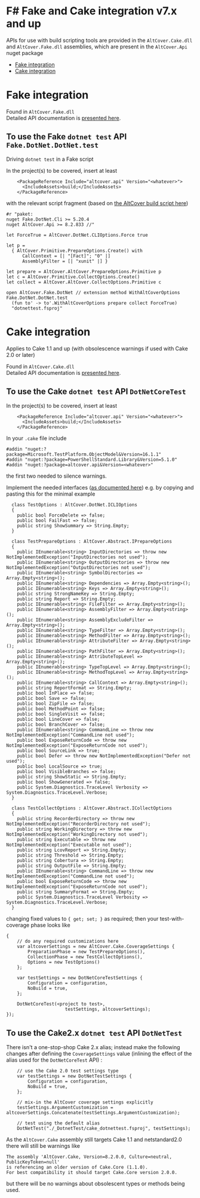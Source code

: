 # F# Fake and Cake integration v7.x and up

APIs for use with build scripting tools are provided in the `AltCover.Cake.dll` and `AltCover.Fake.dll` assemblies, which are present in the `AltCover.Api` nuget package

* [Fake integration](#fake-integration)
* [Cake integration](#cake-integration)

# Fake integration 
Found in `AltCover.Fake.dll`  
Detailed API documentation is [presented here](AltCover.Fake/Fake-fsapidoc).

## To use the Fake `dotnet test` API `Fake.DotNet.DotNet.test`
Driving `dotnet test` in a Fake script 

In the project(s) to be covered, insert at least

```
    <PackageReference Include="altcover.api" Version="<whatever>">
      <IncludeAssets>build;</IncludeAssets>
    </PackageReference>
```

with the relevant script fragment (based on [the AltCover build script here](https://github.com/SteveGilham/altcover/blob/9b12b5b27f2877fcde186c1d8c08f6335108e306/Build/targets.fsx#L3425-L3454))

```
#r "paket:
nuget Fake.DotNet.Cli >= 5.20.4
nuget AltCover.Api >= 8.2.833 //"

let ForceTrue = AltCover.DotNet.CLIOptions.Force true 

let p =
  { AltCover.Primitive.PrepareOptions.Create() with
      CallContext = [| "[Fact]"; "0" |]
      AssemblyFilter = [| "xunit" |] }

let prepare = AltCover.AltCover.PrepareOptions.Primitive p
let c = AltCover.Primitive.CollectOptions.Create()
let collect = AltCover.AltCover.CollectOptions.Primitive c

open AltCover.Fake.DotNet // extension method WithAltCoverOptions
Fake.DotNet.DotNet.test
  (fun to' -> to'.WithAltCoverOptions prepare collect ForceTrue)
  "dotnettest.fsproj"

```

# Cake integration 

Applies to Cake 1.1 and up (with obsolescence warnings if used with Cake 2.0 or later)

Found in `AltCover.Cake.dll`  
Detailed API documentation is [presented here](AltCover.Cake/AltCover.Cake-apidoc).

## To use the Cake `dotnet test` API `DotNetCoreTest`

In the project(s) to be covered, insert at least

```
    <PackageReference Include="altcover.api" Version="<whatever>">
      <IncludeAssets>build;</IncludeAssets>
    </PackageReference>
```

In your `.cake` file include

```
#addin "nuget:?package=Microsoft.TestPlatform.ObjectModel&Version=16.1.1"
#addin "nuget:?package=PowerShellStandard.Library&Version=5.1.0"
#addin "nuget:?package=altcover.api&Version=<whatever>"

```
the first two needed to silence warnings.

Implement the needed interfaces ([as documented here](AltCover.Engine/AltCover/Abstract-apidoc)) e.g. by copying and pasting this for the minimal example
```
  class TestOptions : AltCover.DotNet.ICLIOptions
  {
    public bool ForceDelete => false;
    public bool FailFast => false;
    public string ShowSummary => String.Empty;
  }

  class TestPrepareOptions : AltCover.Abstract.IPrepareOptions
  {
    public IEnumerable<string> InputDirectories => throw new NotImplementedException("InputDirectories not used");
    public IEnumerable<string> OutputDirectories => throw new NotImplementedException("OutputDirectories not used");
    public IEnumerable<string> SymbolDirectories => Array.Empty<string>();
    public IEnumerable<string> Dependencies => Array.Empty<string>();
    public IEnumerable<string> Keys => Array.Empty<string>();
    public string StrongNameKey => String.Empty;
    public string Report => String.Empty;
    public IEnumerable<string> FileFilter => Array.Empty<string>();
    public IEnumerable<string> AssemblyFilter => Array.Empty<string>();
    public IEnumerable<string> AssemblyExcludeFilter => Array.Empty<string>();
    public IEnumerable<string> TypeFilter => Array.Empty<string>();
    public IEnumerable<string> MethodFilter => Array.Empty<string>();
    public IEnumerable<string> AttributeFilter => Array.Empty<string>();
    public IEnumerable<string> PathFilter => Array.Empty<string>();
    public IEnumerable<string> AttributeTopLevel => Array.Empty<string>();
    public IEnumerable<string> TypeTopLevel => Array.Empty<string>();
    public IEnumerable<string> MethodTopLevel => Array.Empty<string>();
    public IEnumerable<string> CallContext => Array.Empty<string>();
    public string ReportFormat => String.Empty;
    public bool InPlace => false;
    public bool Save => false;
    public bool ZipFile => false;
    public bool MethodPoint => false;
    public bool SingleVisit => false;
    public bool LineCover => false;
    public bool BranchCover => false;
    public IEnumerable<string> CommandLine => throw new NotImplementedException("CommandLine not used");
    public bool ExposeReturnCode => throw new NotImplementedException("ExposeReturnCode not used");
    public bool SourceLink => true;
    public bool Defer => throw new NotImplementedException("Defer not used");
    public bool LocalSource => true;
    public bool VisibleBranches => false;
    public string ShowStatic => String.Empty;
    public bool ShowGenerated => false;
    public System.Diagnostics.TraceLevel Verbosity => System.Diagnostics.TraceLevel.Verbose;
  }

  class TestCollectOptions : AltCover.Abstract.ICollectOptions
  {
    public string RecorderDirectory => throw new NotImplementedException("RecorderDirectory not used");
    public string WorkingDirectory => throw new NotImplementedException("WorkingDirectory not used");
    public string Executable => throw new NotImplementedException("Executable not used");
    public string LcovReport => String.Empty;
    public string Threshold => String.Empty;
    public string Cobertura => String.Empty;
    public string OutputFile => String.Empty;
    public IEnumerable<string> CommandLine => throw new NotImplementedException("CommandLine not used");
    public bool ExposeReturnCode => throw new NotImplementedException("ExposeReturnCode not used");
    public string SummaryFormat => String.Empty;
    public System.Diagnostics.TraceLevel Verbosity => System.Diagnostics.TraceLevel.Verbose;
  }
```
changing fixed values to `{ get; set; }` as required; then your test-with-coverage phase looks like
```
{
    // do any required customizations here
    var altcoverSettings = new AltCover.Cake.CoverageSettings {
        PreparationPhase = new TestPrepareOptions(),
        CollectionPhase = new TestCollectOptions(),
        Options = new TestOptions()
    };

    var testSettings = new DotNetCoreTestSettings {
        Configuration = configuration,
        NoBuild = true,
    };

    DotNetCoreTest(<project to test>,
                      testSettings, altcoverSettings);
});

```

## To use the Cake2.x `dotnet test` API `DotNetTest`

There isn't a one-stop-shop Cake 2.x alias; instead make the following changes after defining the `CoverageSettings` value (inlining the effect of the alias used for the `DotNetCoreTest` API) :

```
    // use the Cake 2.0 test settings type
    var testSettings = new DotNetTestSettings {
        Configuration = configuration,
        NoBuild = true,
    };

    // mix-in the AltCover coverage settings explicitly
    testSettings.ArgumentCustomization = altcoverSettings.Concatenate(testSettings.ArgumentCustomization);

    // test using the default alias
    DotNetTest("./_DotnetTest/cake_dotnettest.fsproj", testSettings);

```

As the `AltCover.Cake` assembly still targets Cake 1.1 and netstandard2.0 there will still be warnings like
```
The assembly 'AltCover.Cake, Version=8.2.0.0, Culture=neutral, PublicKeyToken=null'
is referencing an older version of Cake.Core (1.1.0).
For best compatibility it should target Cake.Core version 2.0.0.
```
but there will be no warnings about obsolescent types or methods being used.